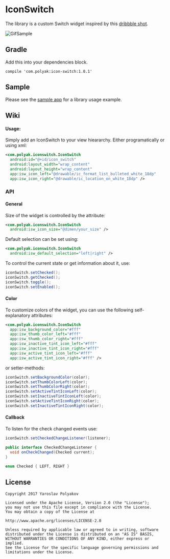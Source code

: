 # IconSwitch

The library is a custom Switch widget inspired by this [dribbble shot](https://dribbble.com/shots/2978168-Map-to-list-view). 

![GifSample](https://github.com/polyak01/IconSwitch/blob/master/data/3J8gYHy.gif)

## Gradle 
Add this into your dependencies block.
```
compile 'com.polyak:icon-switch:1.0.1'
```
## Sample
Please see the [sample app](sample/src/main) for a library usage example.

## Wiki
#### Usage:
Simply add an IconSwitch to your view hieararchy. Either programatically or using xml:
```xml
<com.polyak.iconswitch.IconSwitch
  android:id="@+id/icon_switch"
  android:layout_width="wrap_content"
  android:layout_height="wrap_content"
  app:isw_icon_left="@drawable/ic_format_list_bulleted_white_18dp"
  app:isw_icon_right="@drawable/ic_location_on_white_18dp" />
```

### API
#### General
Size of the widget is controlled by the attribute:
```xml
<com.polyak.iconswitch.IconSwitch
  android:isw_icon_size="@dimen/your_size" />
```
Default selection can be set using:
```xml
<com.polyak.iconswitch.IconSwitch
  android:isw_default_selection="left|right" />
```
To control the current state or get information about it, use:
```java
iconSwitch.setChecked();
iconSwitch.getChecked();
iconSwitch.toggle();
iconSwitch.setEnabled();
```

#### Color
To customize colors of the widget, you can use the following self-explanatory attributes:
```xml
<com.polyak.iconswitch.IconSwitch
  app:isw_background_color="#fff"
  app:isw_thumb_color_left="#fff"
  app:isw_thumb_color_right="#fff"
  app:isw_inactive_tint_icon_left="#fff"
  app:isw_inactive_tint_icon_right="#fff"
  app:isw_active_tint_icon_left="#fff"
  app:isw_active_tint_icon_right="#fff" />
```
or setter-methods:
```java
iconSwitch.setBackgroundColor(color);
iconSwitch.setThumbColorLeft(color);
iconSwitch.setThumbColorRight(color);
iconSwitch.setActiveTintIconLeft(color);
iconSwitch.setInactiveTintIconLeft(color);
iconSwitch.setActiveTintIconRight(color);
iconSwitch.setInactiveTintIconRight(color);
```

#### Callback
To listen for the check changed events use:
```java
iconSwitch.setCheckedChangeListener(listener);

public interface CheckedChangeListener {
  void onCheckChanged(Checked current);
}

enum Checked { LEFT, RIGHT }
```

## License
```
Copyright 2017 Yaroslav Polyakov

Licensed under the Apache License, Version 2.0 (the "License");
you may not use this file except in compliance with the License.
You may obtain a copy of the License at

http://www.apache.org/licenses/LICENSE-2.0

Unless required by applicable law or agreed to in writing, software
distributed under the License is distributed on an "AS IS" BASIS,
WITHOUT WARRANTIES OR CONDITIONS OF ANY KIND, either express or implied.
See the License for the specific language governing permissions and
limitations under the License.
```
